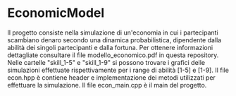 # EconomicModel
Il progetto consiste nella simulazione di un'economia in cui i partecipanti scambiano denaro secondo una dinamica probabilistica, dipendente dalla abilità dei singoli partecipanti e dalla fortuna. Per ottenere informazioni dettagliate consultare il file modello_economico.pdf in questa repository. Nelle cartelle "skill_1-5" e "skill_1-9" si possono trovare i grafici delle simulazioni effettuate rispettivamente per i range di abilità [1-5] e [1-9]. Il file econ.hpp è contiene header e implementazione dei metodi utilizzati per effettuare la simulazione. Il file econ_main.cpp è il main del progetto.
